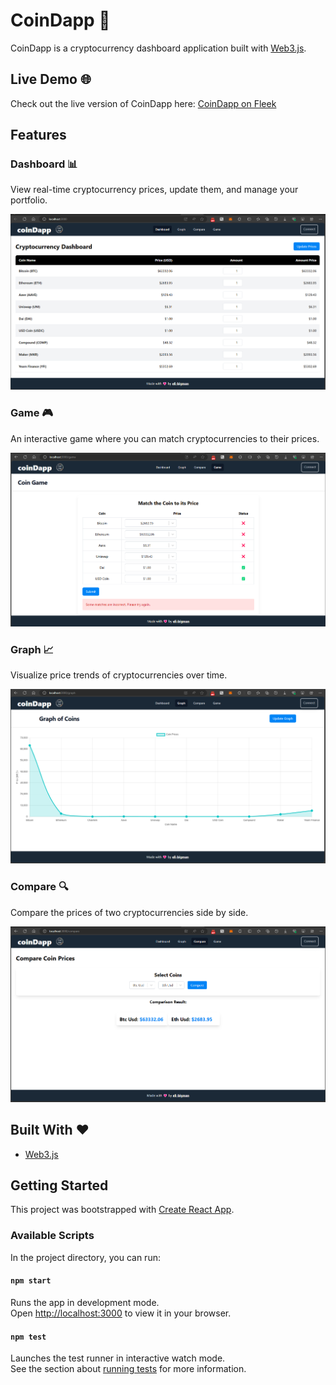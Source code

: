 # CoinDapp 🚀

CoinDapp is a cryptocurrency dashboard application built with [Web3.js](https://github.com/ChainSafe/web3.js). 

## Live Demo 🌐

Check out the live version of CoinDapp here: [CoinDapp on Fleek](https://coindapp.on-fleek.app/)

## Features

### Dashboard 📊

View real-time cryptocurrency prices, update them, and manage your portfolio.

![Dashboard Screenshot](public/dashboard.png)

### Game 🎮

An interactive game where you can match cryptocurrencies to their prices.

![Game Screenshot](public/game.png)

### Graph 📈

Visualize price trends of cryptocurrencies over time.

![Graph Screenshot](public/graph.png)

### Compare 🔍

Compare the prices of two cryptocurrencies side by side.

![Compare Screenshot](public/compare.png)

## Built With ❤️

- [Web3.js](https://github.com/ChainSafe/web3.js)

## Getting Started

This project was bootstrapped with [Create React App](https://github.com/facebook/create-react-app).

### Available Scripts

In the project directory, you can run:

#### `npm start`

Runs the app in development mode.\
Open [http://localhost:3000](http://localhost:3000) to view it in your browser.

#### `npm test`

Launches the test runner in interactive watch mode.\
See the section about [running tests](https://facebook.github.io/create-react-app/docs/running-tests) for more information.
